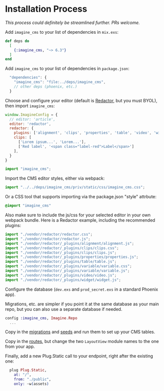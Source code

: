 # Installation Process

*This process could definitely be streamlined further. PRs welcome.*

Add `imagine_cms` to your list of dependencies in `mix.exs`:

```elixir
def deps do
  [
    {:imagine_cms, "~> 6.3"}
  ]
end
```

Add `imagine_cms` to your list of dependencies in `package.json`:
```javascript
  "dependencies": {
    "imagine_cms": "file:../deps/imagine_cms",
    // other deps (phoenix, etc.)
  }
```

Choose and configure your editor (default is [Redactor](https://imperavi.com/redactor), but you must BYOL), then import `imagine_cms`:
```javascript
window.ImagineConfig = {
  // editor: 'article',
  editor: 'redactor',
  redactor: {
    plugins: ['alignment', 'clips', 'properties', 'table', 'video', 'widget'],
    clips: [
      ['Lorem ipsum...', 'Lorem...'],
      ['Red label', '<span class="label-red">Label</span>']
    ],
  }
}

import "imagine_cms";
```

Import the CMS editor styles, either via webpack:
```javascript
import "../../deps/imagine_cms/priv/static/css/imagine_cms.css";
```

Or a CSS tool that supports importing via the package.json "style" attrbute:
```css
@import "imagine_cms"
```

Also make sure to include the js/css for your selected editor in your own webpack bundle. Here is a Redactor example, including the recommended plugins:

```javascript
import "./vendor/redactor/redactor.css";
import "./vendor/redactor/redactor.js";
import "./vendor/redactor/_plugins/alignment/alignment.js";
import "./vendor/redactor/_plugins/clips/clips.css";
import "./vendor/redactor/_plugins/clips/clips.js";
import "./vendor/redactor/_plugins/properties/properties.js";
import "./vendor/redactor/_plugins/table/table.js";
import "./vendor/redactor/_plugins/variable/variable.css";
import "./vendor/redactor/_plugins/variable/variable.js";
import "./vendor/redactor/_plugins/video/video.js";
import "./vendor/redactor/_plugins/widget/widget.js";
```

Configure the database (`dev.exs` and `prod_secret.exs` in a standard Phoenix app).

Migrations, etc. are simpler if you point it at the same database as your main repo, but you can also use a separate database if needed.

```elixir
config :imagine_cms, Imagine.Repo
  ...
```

Copy in the [migrations](https://github.com/ImagineCMS/imagine_cms/tree/main/priv/repo/migrations) and [seeds](https://github.com/ImagineCMS/imagine_cms/blob/main/priv/repo/seeds.exs) and run them to set up your CMS tables.

Copy in the [routes](https://github.com/ImagineCMS/imagine_cms/blob/main/lib/imagine_web/router.ex), but change the two `LayoutView` module names to the one from your app.

Finally, add a new Plug.Static call to your endpoint, right after the existing one:

```elixir
  plug Plug.Static,
    at: "/",
    from: "./public",
    only: ~w(assets)
```